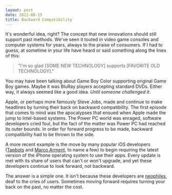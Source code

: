 ```yaml
---
layout: post
date: 2012-08-15
title: Backward Compatibility
---
```

It's wonderful idea, right? The concept that new innovations should still support past methods. We've seen it touted in video game consoles and computer systems for years, always to the praise of consumers. If I had to guess, at sometime in your life have heard or said something along the lines of this: 

> "I'm so glad [SOME NEW TECHNOLOGY] supports [FAVORITE OLD TECHNOLOGY]."

You may have been talking about Game Boy Color supporting original Game Boy games. Maybe it was BluRay players accepting standard DVDs. Either way, it always seemed like a good idea. *Until someone challenged it*.

Apple, or perhaps more famously Steve Jobs, made and continue to make headlines by turning their back on backward compatibility. The first episode that comes to mind was the apocalypses that ensued when Apple made the jump to Intel-based systems. The Power PC world was enraged, software developers cried foul, but the fact of the matter was Power PC had reached its outer bounds. In order for forward progress to be made, backward compatibility had to be thrown to the side.

A more recent example is the move by many popular iOS developers ([Tapbots](http://tapbots.com/) and [Marco Arment](http://www.marco.org/), to name a few) to begin requiring the latest version of the iPhone operating system to use their apps. Every update is met with its share of users that can't or won't upgrade, and yet these developers continue to look forward, not backward.

The answer is a simple one. It isn't because these developers are [neophiles](http://josh-bob.com/2012/08/14/my-name-is-josh-im-a-neophile/), deaf to the cries of users. Sometimes moving forward requires turning your back on the past, no matter the cost.